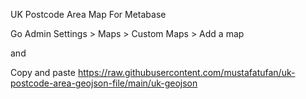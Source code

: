 UK Postcode Area Map For Metabase

Go Admin Settings > Maps > Custom Maps > Add a map

and

Copy and paste https://raw.githubusercontent.com/mustafatufan/uk-postcode-area-geojson-file/main/uk-geojson
